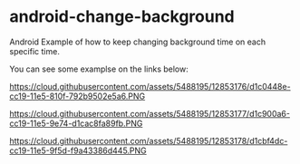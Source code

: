 # android-change-background
Android Example of how to keep changing background time on each specific time.

You can see some examplse on the links below:

https://cloud.githubusercontent.com/assets/5488195/12853176/d1c0448e-cc19-11e5-810f-792b9502e5a6.PNG

https://cloud.githubusercontent.com/assets/5488195/12853177/d1c900a6-cc19-11e5-9e74-d1cac8fa89fb.PNG

https://cloud.githubusercontent.com/assets/5488195/12853178/d1cbf4dc-cc19-11e5-9f5d-f9a43386d445.PNG
